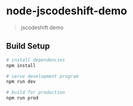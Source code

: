 # node-jscodeshift-demo

> jscodeshift demo

## Build Setup

``` bash
# install dependencies
npm install

# serve development program
npm run dev

# build for production
npm run prod
```
